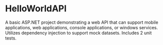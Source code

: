 # HelloWorldAPI

A basic ASP.NET project demonstrating a web API that can support mobile applications, web applications, console applications, or windows services.
Utilizes dependency injection to support mock datasets. Includes 2 unit tests.

